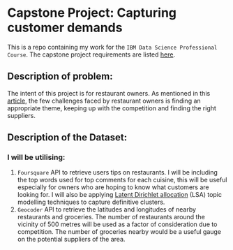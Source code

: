 # Capstone Project: Capturing customer demands

This is a repo containing my work for the `IBM Data Science Professional Course`. The capstone project requirements are listed [here](https://www.coursera.org/learn/applied-data-science-capstone/peer/60zST/capstone-project-the-battle-of-neighborhoods-week-1).

## Description of problem:
The intent of this project is for restaurant owners. As mentioned in this [article](https://www.entrepreneur.com/article/306018), the few challenges faced by restaurant owners is finding an appropriate theme, keeping up with the competition and finding the right suppliers.

## Description of the Dataset:
### I will be utilising:
1. `Foursquare` API to retrieve users tips on restaurants. I will be including the top words used for top comments for each cuisine, this will be useful especially for owners who are hoping to know what customers are looking for. I will also be applying [Latent Dirichlet allocation](https://en.wikipedia.org/wiki/Latent_Dirichlet_allocation) (LSA) topic modelling techniques to capture definitive clusters.
2. `Geocoder` API to retrieve the latitudes and longitudes of nearby restaurants and groceries. The number of restaurants around the vicinity of 500 metres will be used as a factor of consideration due to competition. The number of groceries nearby would be a useful gauge on the potential suppliers of the area.
